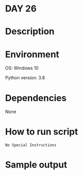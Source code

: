 
# DAY 26

# Description

# Environment
OS: Windows 10

Python version: 3.8

# Dependencies
None

# How to run script
```
No Special Instructions
```

# Sample output
```

```
